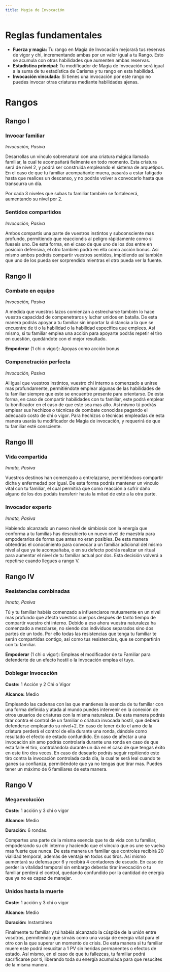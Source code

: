 ```yaml
---
title: Magia de Invocación
---
```


# Reglas fundamentales

- **Fuerza y magia:** Tu rango en Magia de Invocación mejorará tus reservas de vigor y chi, incrementando ambas por un valor igual a tu Rango. Esto se acumula con otras habilidades que aumenten ambas reservas.
- **Estadística principal**: Tu modificador de Magia de Invocación será igual a la suma de tu estadística de Carisma y tu rango en esta habilidad.
- **Invocación vinculada:** Si tienes una invocación por este rango no puedes invocar otras criaturas mediante habilidades ajenas.

# Rangos

## Rango I

### Invocar familiar

*Invocación, Pasiva*

Desarrollas un vínculo sobrenatural con una criatura mágica llamada familiar, la cual te acompañará fielmente en todo momento. Esta criatura será de nivel 2, y podrá ser construida empleando el sistema de arquetipos. En el caso de que tu familiar acompañante muera, pasarás a estar fatigado hasta que realices un descanso, y no podrás volver a convocarlo hasta que transcurra un día. 

Por cada 3 niveles que subas tu familiar también se fortalecerá, aumentando su nivel por 2. 

### Sentidos compartidos

*Invocación, Pasiva*

Ambos compartís una parte de vuestros instintos y subconsciente mas profundo, permitiendo que reaccionéis al peligro rápidamente como si fueseis uno. De esta forma, en el caso de que uno de los dos entre en posición defensiva, el otro también podrá en ella como acción bonus. Así mismo ambos podréis compartir vuestros sentidos, impidiendo así también que uno de los pueda ser sorprendido mientras el otro pueda ver la fuente. 

## Rango II

### Combate en equipo

*Invocación, Pasiva*

A medida que vuestros lazos comienzan a estrecharse también lo hace vuestra capacidad de compenetraros y luchar unidos en batalla. De esta manera podrás apoyar a tu familiar sin importar la distancia a la que se encuentre de ti o la habilidad o la habilidad específica que emplees. Así mismo, si tu familiar emplea una acción para apoyarte podrás repetir el tiro en cuestión, quedándote con el mejor resultado. 

**Empoderar** (1 chi o vigor): Apoyas como acción bonus

### Compenetración perfecta

*Invocación, Pasiva*

Al igual que vuestros instintos, vuestro chi interno a comenzado a unirse mas profundamente, permitiéndote emplear algunas de las habilidades de tu familiar siempre que este se encuentre presente para orientarse. De esta forma, en caso de compartir habilidades con tu familiar, este podrá emplear tu bonificador en el caso de que este sea mas alto. Así mismo tú podrás emplear sus hechizos o técnicas de combate conocidas pagando el adecuado costo de chi o vigor. Para hechizos o técnicas empleadas de esta manera usarás tu modificador de Magia de invocación, y requerirá de que tu familiar esté consciente. 

## Rango III

### Vida compartida

*Innata, Pasiva*

Vuestros destinos han comenzado a entrelazarse, permitiéndoos compartir dicha y enfermedad por igual. De esta forma podrás mantener un vínculo vital con tu familiar, el cual permitirá que como reacción a sufrir daño alguno de los dos podáis transferir hasta la mitad de este a la otra parte.

### Invocador experto

*Innata, Pasiva*

Habiendo alcanzado un nuevo nivel de simbiosis con la energía que conforma a tu familias has descubierto un nuevo nivel de maestría para empoderarlos de forma que antes no eran posibles. De esta manera obtendrás el conocimiento para convocar a un familiar adicional del mismo nivel al que ya te acompañaba, o en su defecto podrás realizar un ritual para aumentar el nivel de tu familiar actual por dos. Esta decisión volverá a repetirse cuando llegues a rango V.

## Rango IV

### Resistencias combinadas

*Innata, Pasiva*

Tú y tu familiar habéis comenzado a influenciaros mutuamente en un nivel mas profundo que afecta vuestros cuerpos después de tanto tiempo de compartir vuestro chi interno. Debido a eso ahora vuestra naturaleza ha comenzado a mezclarse, no siendo dos individuos separados sino dos partes de un todo. Por ello todas las resistencias que tenga tu familiar te serán compartidas contigo, así como tus resistencias, que se compartirán con tu familiar. 

**Empoderar** (1 chi o vigor): Empleas el modificador de tu Familiar para defenderte de un efecto hostil o la Invocación emplea el tuyo.

### Doblegar Invocación

**Coste:** 1 Acción y 2 Chi o Vigor

**Alcance:** Medio

Empleando las cadenas con las que mantienes la esencia de tu familiar con una forma definida y atada al mundo puedes intervenir en la conexión de otros usuarios de criaturas con la misma naturaleza. De esta manera podrás tirar contra el control de un familiar o criatura invocada hostil, que deberá defenderse empleando su nivel+2. En caso de tener éxito el amo de la criatura perderá el control de ella durante una ronda, dándole como resultado el efecto de estado confundido. En caso de afectar a una invocación sin amo podrás controlarla durante una ronda en caso de que esta falle el tiro, controlándola durante un día en el caso de que tengas éxito en este tiro dos veces. En caso de desearlo podrás seguir repitiendo este tiro contra la invocación controlada cada día, la cual te será leal cuando te ganes su confianza, permitiéndote que ya no tengas que tirar mas. Puedes tener un máximo de 6 familiares de esta manera. 

## Rango V

### Megaevolución

**Coste:** 1 acción y 3 chi o vigor

**Alcance:** Medio

**Duración:** 6 rondas.

Compartes una parte de la misma esencia que te da vida con tu familiar, empoderando su chi interno y haciendo que el vínculo que os une se vuelva mas fuerte que nunca. De esta manera un familiar que controles recibirá 20 vialidad temporal, además de ventaja en todos sus tiros. Así mismo aumentará su defensa por 6 y recibirá 4 contadores de escudo. En caso de perder la vitalidad temporal sin embargo deberás tirar invocación o tu familiar perderá el control, quedando confundido por la cantidad de energía que ya no es capaz de manejar. 

### Unidos hasta la muerte

**Coste:** 1 acción y 3 chi o vigor

**Alcance:** Medio

**Duración:** Instantáneo

Finalmente tu familiar y tú habéis alcanzado la cúspide de la unión entre vosotros, permitiendo que sirváis como una vasija de energía vital para el otro con la que superar un momento de crisis. De esta manera si tu familiar muere este podrá resucitar a 1 PV sin heridas permanentes o efectos de estado. Así mismo, en el caso de que tu fallezcas, tu familiar podrá sacrificarse por tí, liberando toda su energía acumulada para que resucites de la misma manera. 

